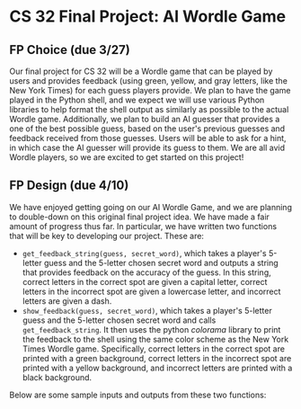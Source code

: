 # CS 32 Final Project: AI Wordle Game

## FP Choice (due 3/27)
Our final project for CS 32 will be a Wordle game that can be played by users and provides feedback (using green, yellow, and gray letters, like the New York Times) for each guess players provide. We plan to have the game played in the Python shell, and we expect we will use various Python libraries to help format the shell output as similarly as possible to the actual Wordle game. Additionally, we plan to build an AI guesser that provides a one of the best possible guess, based on the user's previous guesses and feedback received from those guesses. Users will be able to ask for a hint, in which case the AI guesser will provide its guess to them. We are all avid Wordle players, so we are excited to get started on this project!

## FP Design (due 4/10)
We have enjoyed getting going on our AI Wordle Game, and we are planning to double-down on this original final project idea. We have made a fair amount of progress thus far. In particular, we have written two functions that will be key to developing our project. These are:
* `get_feedback_string(guess, secret_word)`, which takes a player's 5-letter guess and the 5-letter chosen secret word and outputs a string that provides feedback on the accuracy of the guess. In this string, correct letters in the correct spot are given a capital letter, correct letters in the incorrect spot are given a lowercase letter, and incorrect letters are given a dash.
* `show_feedback(guess, secret_word)`, which takes a player's 5-letter guess and the 5-letter chosen secret word and calls `get_feedback_string`. It then uses the python *colorama* library to print the feedback to the shell using the same color scheme as the New York Times Wordle game. Specifically, correct letters in the correct spot are printed with a green background, correct letters in the incorrect spot are printed with a yellow background, and incorrect letters are printed with a black background.

Below are some sample inputs and outputs from these two functions:

